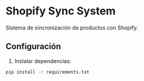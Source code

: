 # Shopify Sync System

Sistema de sincronización de productos con Shopify.

## Configuración

1. Instalar dependencias:
```bash
pip install -r requirements.txt